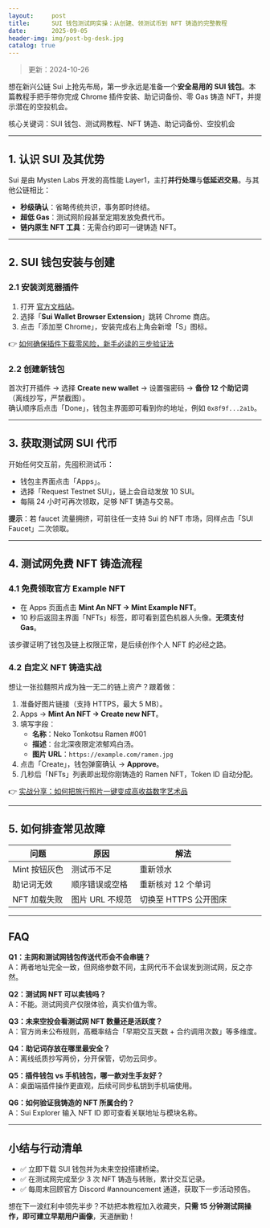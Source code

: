 ```yaml
---
layout:     post
title:      SUI 钱包测试网实操：从创建、领测试币到 NFT 铸造的完整教程
date:       2025-09-05
header-img: img/post-bg-desk.jpg
catalog: true
---
```


> 更新：2024-10-26

想在新兴公链 Sui 上抢先布局，第一步永远是准备一个**安全易用的 SUI 钱包**。本篇教程手把手带你完成 Chrome 插件安装、助记词备份、零 Gas 铸造 NFT，并提示潜在的空投机会。

核心关键词：SUI 钱包、测试网教程、NFT 铸造、助记词备份、空投机会

---

## 1. 认识 SUI 及其优势

Sui 是由 Mysten Labs 开发的高性能 Layer1，主打**并行处理**与**低延迟交易**。与其他公链相比：

- **秒级确认**：省略传统共识，事务即时终结。  
- **超低 Gas**：测试网阶段甚至定期发放免费代币。  
- **链内原生 NFT 工具**：无需合约即可一键铸造 NFT。

---

## 2. SUI 钱包安装与创建

### 2.1 安装浏览器插件

1. 打开 [官方文档站](https://docs.sui.io)。  
2. 选择「**Sui Wallet Browser Extension**」跳转 Chrome 商店。  
3. 点击「添加至 Chrome」，安装完成右上角会新增「S」图标。

👉 [如何确保插件下载零风险，新手必读的三步验证法](https://okxdog.com/)

### 2.2 创建新钱包

首次打开插件 → 选择 **Create new wallet** → 设置强密码 → **备份 12 个助记词**（离线抄写，严禁截图）。  
确认顺序后点击「Done」，钱包主界面即可看到你的地址，例如 `0x8f9f...2a1b`。

---

## 3. 获取测试网 SUI 代币

开始任何交互前，先囤积测试币：

- 钱包主界面点击「Apps」。  
- 选择「Request Testnet SUI」，链上会自动发放 10 SUI。  
- 每隔 24 小时可再次领取，足够 NFT 铸造与交易。

**提示**：若 faucet 流量拥挤，可前往任一支持 Sui 的 NFT 市场，同样点击「SUI Faucet」二次领取。

---

## 4. 测试网免费 NFT 铸造流程

### 4.1 免费领取官方 Example NFT

- 在 Apps 页面点击 **Mint An NFT → Mint Example NFT**。  
- 10 秒后返回主界面「NFTs」标签，即可看到蓝色机器人头像。**无须支付 Gas**。

该步骤证明了钱包及链上权限正常，是后续创作个人 NFT 的必经之路。

### 4.2 自定义 NFT 铸造实战

想让一张拉麵照片成为独一无二的链上资产？跟着做：

1. 准备好图片链接（支持 HTTPS，最大 5 MB）。  
2. Apps → **Mint An NFT → Create new NFT**。  
3. 填写字段：  
   - **名称**：Neko Tonkotsu Ramen #001  
   - **描述**：台北深夜限定浓郁鸡白汤。  
   - **图片 URL**：`https://example.com/ramen.jpg`  
4. 点击「Create」，钱包弹窗确认 → **Approve**。  
5. 几秒后「NFTs」列表即出现你刚铸造的 Ramen NFT，Token ID 自动分配。

👉 [实战分享：如何把旅行照片一键变成高收益数字艺术品](https://okxdog.com/)

---

## 5. 如何排查常见故障

| 问题 | 原因 | 解法 |
|---|---|---|
| Mint 按钮灰色 | 测试币不足 | 重新领水 |
| 助记词无效 | 顺序错误或空格 | 重新核对 12 个单词 |
| NFT 加载失败 | 图片 URL 不规范 | 切换至 HTTPS 公开图床 |

---

## FAQ

**Q1：主网和测试网钱包传送代币会不会串链？**  
A：两者地址完全一致，但网络参数不同，主网代币不会误发到测试网，反之亦然。

**Q2：测试网 NFT 可以卖钱吗？**  
A：不能。测试网资产仅限体验，真实价值为零。

**Q3：未来空投会看测试网 NFT 数量还是活跃度？**  
A：官方尚未公布规则，高概率结合「早期交互天数 + 合约调用次数」等多维度。

**Q4：助记词存放在哪里最安全？**  
A：离线纸质抄写两份，分开保管，切勿云同步。

**Q5：插件钱包 vs 手机钱包，哪一款对生手友好？**  
A：桌面端插件操作更直观，后续可同步私钥到手机端使用。

**Q6：如何验证我铸造的 NFT 所属合约？**  
A：Sui Explorer 输入 NFT ID 即可查看关联地址与模块名称。

---

## 小结与行动清单

- ✅ 立即下载 SUI 钱包并为未来空投搭建桥梁。  
- ✅ 在测试网完成至少 3 次 NFT 铸造与转账，累计交互记录。  
- ✅ 每周末回顾官方 Discord #announcement 通道，获取下一步活动预告。

想在下一波红利中领先半步？不妨把本教程加入收藏夹，**只需 15 分钟测试网操作，即可建立早期用户画像**，天道酬勤！
